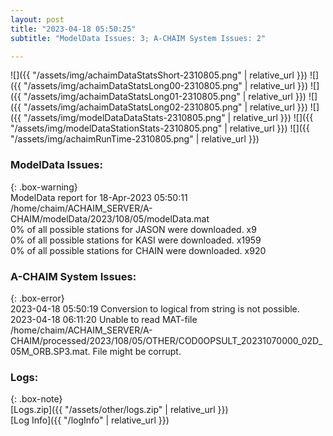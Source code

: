 ```yaml
---
layout: post
title: "2023-04-18 05:50:25"
subtitle: "ModelData Issues: 3; A-CHAIM System Issues: 2"

---
```


![]({{ "/assets/img/achaimDataStatsShort-2310805.png" | relative_url }})
![]({{ "/assets/img/achaimDataStatsLong00-2310805.png" | relative_url }})
![]({{ "/assets/img/achaimDataStatsLong01-2310805.png" | relative_url }})
![]({{ "/assets/img/achaimDataStatsLong02-2310805.png" | relative_url }})
![]({{ "/assets/img/modelDataDataStats-2310805.png" | relative_url }})
![]({{ "/assets/img/modelDataStationStats-2310805.png" | relative_url }})
![]({{ "/assets/img/achaimRunTime-2310805.png" | relative_url }})


### ModelData Issues:  
  
{: .box-warning}  
 ModelData report for 18-Apr-2023 05:50:11   
 /home/chaim/ACHAIM_SERVER/A-CHAIM/modelData/2023/108/05/modelData.mat   
 0% of all possible stations for JASON were downloaded. x9   
 0% of all possible stations for KASI were downloaded. x1959   
 0% of all possible stations for CHAIN were downloaded. x920   
  
### A-CHAIM System Issues:  
  
{: .box-error}  
2023-04-18 05:50:19 Conversion to logical from string is not possible.  
2023-04-18 06:11:20 Unable to read MAT-file /home/chaim/ACHAIM_SERVER/A-CHAIM/processed/2023/108/05/OTHER/COD0OPSULT_20231070000_02D_05M_ORB.SP3.mat. File might be corrupt.  

### Logs:  
  
{: .box-note}  
[Logs.zip]({{ "/assets/other/logs.zip" | relative_url }})  
[Log Info]({{ "/logInfo" | relative_url }})  
